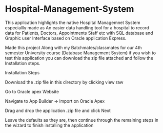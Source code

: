 # Hospital-Management-System

This application highlights the native Hospital Managemnet System especiallly made as An easier data handling tool for a hospital to record data for Patients, Doctors, Appointments Staff etc with SQL database and Graphic user Interface based on Oracle application Express.

Made this project Along with my Batchmates/classmates for our 4th semester University course (Database Management System) if you wish to test this application you can download the zip file attached and follow the Installation steps.


  
Installation Steps


Download the .zip file in this directory by clicking view raw


Go to Oracle apex Website 


Navigate to App Builder -> Import on Oracle Apex


Drag and drop the application .zip file and click Next


Leave the defaults as they are, then continue through the remaining steps in the wizard to finish installing the application
